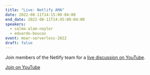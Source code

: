 ```yaml
---
title: "Live: Netlify AMA"
date: 2022-08-11T14:15:00-04:00
end_date: 2022-08-11T14:45:00-04:00
speakers:
  - salma-alam-naylor
  - eduardo-boucas
event: moar-serverless-2022
draft: false
---
```


Join members of the Netlify team for a [live discussion on YouTube](https://www.youtube.com/watch?v=qWlOfC-HwiQ).

[Join on YouTube](https://www.youtube.com/watch?v=qWlOfC-HwiQ)
